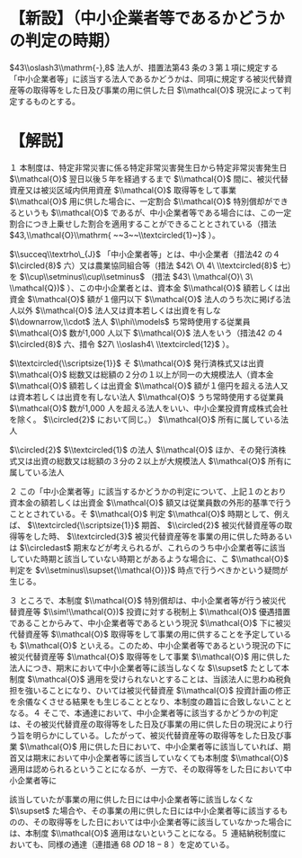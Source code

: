 # 【新設】（中小企業者等であるかどうかの判定の時期）

$43\\oslash3\\mathrm{-},8$ 法人が、措置法第43 条の３第１項に規定する「中小企業者等」に該当する法人であるかどうかは、同項に規定する被災代替資産等の取得等をした日及び事業の用に供した日 $\\mathcal{O}$ 現況によって判定するものとする。

# 【解説】

１ 本制度は、特定非常災害に係る特定非常災害発生日から特定非常災害発生日 $\\mathcal{O}$ 翌日以後５年を経過するまで $\\mathcal{O}$ 間に、被災代替資産又は被災区域内供用資産 $\\mathcal{O}$ 取得等をして事業 $\\mathcal{O}$ 用に供した場合に、一定割合 $\\mathcal{O}$ 特別償却ができるというも $\\mathcal{O}$ であるが、中小企業者等である場合には、この一定割合につき上乗せした割合を適用することができることとされている（措法 $43,\\mathcal{O}\\mathrm{ ~~3~~\\textcircled{1}~}$ ）。

$\\succeq\\textrho\_{J}$ 「中小企業者等」とは、中小企業者（措法42 の４ $\\circled{8}$ 六）又は農業協同組合等（措法 $42\ O\ 4\ \\textcircled{8}$ 七）を $\\cup\\setminus\\cup\\setminus$ （措法 $43\ \\mathcal{O}\ 3\ \\mathcal{Q})$ ）、この中小企業者とは、資本金 $\\mathcal{O}$ 額若しくは出資金 $\\mathcal{O}$ 額が１億円以下 $\\mathcal{O}$ 法人のうち次に掲げる法人以外 $\\mathcal{O}$ 法人又は資本若しくは出資を有しな $\\downarrow,\\cdot$ 法人 $\\phi\\models$ ち常時使用する従業員 $\\mathcal{O}$ 数が1,000 人以下 $\\mathcal{O}$ 法人をいう（措法42 の４ $\\circled{8}$ 六、措令 $27\ \\oslash4\ \\textcircled{12}$ ）。

$\\textcircled{\\scriptsize{1}}$ そ $\\mathcal{O}$ 発行済株式又は出資 $\\mathcal{O}$ 総数又は総額の２分の１以上が同一の大規模法人（資本金 $\\mathcal{O}$ 額若しくは出資金 $\\mathcal{O}$ 額が１億円を超える法人又は資本若しくは出資を有しない法人 $\\mathcal{O}$ うち常時使用する従業員 $\\mathcal{O}$ 数が1,000 人を超える法人をいい、中小企業投資育成株式会社を除く。 $\\circled{2}$ において同じ。） $\\mathcal{O}$ 所有に属している法人

$\\circled{2}$ $\\textcircled{1}$ の法人 $\\mathcal{O}$ ほか、その発行済株式又は出資の総数又は総額の３分の２以上が大規模法人 $\\mathcal{O}$ 所有に属している法人

２ この「中小企業者等」に該当するかどうかの判定について、上記１のとおり資本金の額若しくは出資金 $\\mathcal{O}$ 額又は従業員数の外形的基準で行うこととされている。そ $\\mathcal{O}$ 判定 $\\mathcal{O}$ 時期として、例えば、 $\\textcircled{\\scriptsize{1}}$ 期首、 $\\circled{2}$ 被災代替資産等の取得等をした時、 $\\textcircled{3}$ 被災代替資産等を事業の用に供した時あるいは $\\circledast$ 期末などが考えられるが、これらのうち中小企業者等に該当していた時期と該当していない時期とがあるような場合に、こ $\\mathcal{O}$ 判定を $v\\setminus\\supset{\\mathcal{O}})$ 時点で行うべきかという疑問が生じる。

３ ところで、本制度 $\\mathcal{O}$ 特別償却は、中小企業者等が行う被災代替資産等 $\\sim!\\mathcal{O})$ 投資に対する税制上 $\\mathcal{O}$ 優遇措置であることからみて、中小企業者等であるという現況 $\\mathcal{O}$ 下に被災代替資産等 $\\mathcal{O}$ 取得等をして事業の用に供することを予定しているも $\\mathcal{O}$ といえる。このため、中小企業者等であるという現況の下に被災代替資産等 $\\mathcal{O}$ 取得等をして事業 $\\mathcal{O}$ 用に供した法人につき、期末において中小企業者等に該当しなくな $\\supset$ たとして本制度 $\\mathcal{O}$ 適用を受けられないとすることは、当該法人に思わぬ税負担を強いることになり、ひいては被災代替資産 $\\mathcal{O}$ 投資計画の修正を余儀なくさせる結果をも生じることとなり、本制度の趣旨に合致しないこととなる。４ そこで、本通達において、中小企業者等に該当するかどうかの判定は、その被災代替資産の取得等をした日及び事業の用に供した日の現況により行う旨を明らかにしている。したがって、被災代替資産等の取得等をした日及び事業 $\\mathcal{O}$ 用に供した日において、中小企業者等に該当していれば、期首又は期末において中小企業者等に該当していなくても本制度 $\\mathcal{O}$ 適用は認められるということになるが、一方で、その取得等をした日において中小企業者等に

該当していたが事業の用に供した日には中小企業者等に該当しなくな $\\supset$ た場合や、その事業の用に供した日には中小企業者等に該当するものの、その取得等をした日においては中小企業者等に該当していなかった場合には、本制度 $\\mathcal{O}$ 適用はないということになる。５ 連結納税制度においても、同様の通達（連措通 $68\ O D\ 18-8$ ）を定めている。